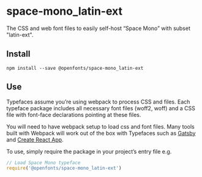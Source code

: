 
# space-mono_latin-ext

The CSS and web font files to easily self-host “Space Mono” with subset "latin-ext".

## Install

`npm install --save @openfonts/space-mono_latin-ext`

## Use

Typefaces assume you’re using webpack to process CSS and files. Each typeface
package includes all necessary font files (woff2, woff) and a CSS file with
font-face declarations pointing at these files.

You will need to have webpack setup to load css and font files. Many tools built
with Webpack will work out of the box with Typefaces such as [Gatsby](https://github.com/gatsbyjs/gatsby)
and [Create React App](https://github.com/facebookincubator/create-react-app).

To use, simply require the package in your project’s entry file e.g.

```javascript
// Load Space Mono typeface
require('@openfonts/space-mono_latin-ext')
```
